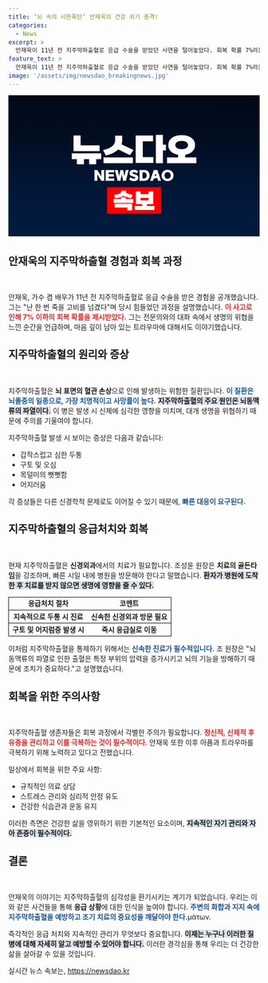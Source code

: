 ```yaml
---
title: ‘뇌 속의 시한폭탄’ 안재욱의 건강 위기 충격!
categories:
  - News
excerpt: >
  안재욱이 11년 전 지주막하출혈로 응급 수술을 받았던 사연을 털어놓았다. 회복 확률 7%라는 불안 속에서도 기적적으로 회복했지만, 그 경험은 여전히 트라우마로 남아있다. 더 많은 이야기가 궁금하다면 클릭해보세요!
feature_text: >
  안재욱이 11년 전 지주막하출혈로 응급 수술을 받았던 사연을 털어놓았다. 회복 확률 7%라는 불안 속에서도 기적적으로 회복했지만, 그 경험은 여전히 트라우마로 남아있다. 더 많은 이야기가 궁금하다면 클릭해보세요!
image: '/assets/img/newsdao_breakingnews.jpg'
---
```


<p><img src="/assets/img/newsdao_breakingnews.jpg" alt="flaretime 속보" /></p>

<h2 data-ke-size="size26">안재욱의 지주막하출혈 경험과 회복 과정</h2>

<p data-ke-size="size16">&nbsp;</p>

<p>안재욱, 가수 겸 배우가 11년 전 지주막하출혈로 응급 수술을 받은 경험을 공개했습니다. 그는 "난 한 번 죽을 고비를 넘겼다"며 당시 힘들었던 과정을 설명했습니다. <b><span style="color: #ee2323;">이 사고로 인해 7% 이하의 회복 확률을 제시받았다.</span></b> 그는 전문의와의 대화 속에서 생명의 위협을 느낀 순간을 언급하며, 마음 깊이 남아 있는 트라우마에 대해서도 이야기했습니다.</p>

<h2 data-ke-size="size26">지주막하출혈의 원리와 증상</h2>

<p data-ke-size="size16">&nbsp;</p>

<p>지주막하출혈은 <b>뇌 표면의 혈관 손상</b>으로 인해 발생하는 위험한 질환입니다. <b><span style="color: #1a5490;">이 질환은 뇌졸중의 일종으로, 가장 치명적이고 사망률이 높다.</span></b> <b><span style="background-color: #21538527;">지주막하출혈의 주요 원인은 뇌동맥류의 파열이다.</span></b> 이 병은 발생 시 신체에 심각한 영향을 미치며, 대개 생명을 위협하기 때문에 주의를 기울여야 합니다.</p>

<p>지주막하출혈 발생 시 보이는 증상은 다음과 같습니다:</p>

<ul>
<li>갑작스럽고 심한 두통</li>
<li>구토 및 오심</li>
<li>목덜미의 뻣뻣함</li>
<li>어지러움</li>
</ul>

<p>각 증상들은 다른 신경학적 문제로도 이어질 수 있기 때문에, <b><span style="color: #1a5490;">빠른 대응이 요구된다.</span></b></p>

<h2 data-ke-size="size26">지주막하출혈의 응급처치와 회복</h2>

<p data-ke-size="size16">&nbsp;</p>

<p>현재 지주막하출혈은 <strong>신경외과</strong>에서의 치료가 필요합니다. 조성윤 원장은 <b>치료의 골든타임</b>을 강조하며, 빠른 시일 내에 병원을 방문해야 한다고 말했습니다. <b><span style="background-color: #21538527;">환자가 병원에 도착한 후 치료를 받지 않으면 생명에 영향을 줄 수 있다.</span></b></p>

<table style="width: 100%; border-collapse: collapse;">
<tr style="border: 1px solid #000;">
<td style="text-align: center; height: 17px;"><b>응급처치 절차</b></td>
<td style="text-align: center; height: 17px;"><b>코멘트</b></td>
</tr>
<tr style="border: 1px solid #000;">
<td style="text-align: center; height: 17px;"><b>지속적으로 두통 시 진료</b></td>
<td style="text-align: center; height: 17px;"><b>신속한 신경외과 방문 필요</b></td>
</tr>
<tr style="border: 1px solid #000;">
<td style="text-align: center; height: 17px;"><b>구토 및 어지럼증 발생 시</b></td>
<td style="text-align: center; height: 17px;"><b>즉시 응급실로 이동</b></td>
</tr>
</table>

<p>이처럼 지주막하출혈을 통제하기 위해서는 <b><span style="color: #1a5490;">신속한 진료가 필수적입니다.</span></b> 조 원장은 "뇌동맥류의 파열로 인한 출혈은 특정 부위의 압력을 증가시키고 뇌의 기능을 방해하기 때문에 조치가 중요하다."고 설명했습니다.</p>

<h2 data-ke-size="size26">회복을 위한 주의사항</h2>

<p data-ke-size="size16">&nbsp;</p>

<p>지주막하출혈 생존자들은 회복 과정에서 각별한 주의가 필요합니다. <b><span style="color: #ee2323;">정신적, 신체적 후유증을 관리하고 이를 극복하는 것이 필수적이다.</span></b> 안재욱 또한 이후 아픔과 트라우마를 극복하기 위해 노력하고 있다고 전했습니다.</p>

<p>일상에서 회복을 위한 주요 사항:</p>

<ul>
<li>규칙적인 의료 상담</li>
<li>스트레스 관리와 심리적 안정 유도</li>
<li>건강한 식습관과 운동 유지</li>
</ul>

<p>이러한 측면은 건강한 삶을 영위하기 위한 기본적인 요소이며, <b><span style="background-color: #21538527;">지속적인 자기 관리와 자아 존중이 필수적이다.</span></b> </p>

<h2 data-ke-size="size26">결론</h2>

<p data-ke-size="size16">&nbsp;</p>

<p>안재욱의 이야기는 지주막하출혈의 심각성을 환기시키는 계기가 되었습니다. 우리는 이와 같은 사건들을 통해 <strong>응급 상황</strong>에 대한 인식을 높여야 합니다. <b><span style="color: #1a5490;">주변의 화합과 지지 속에 지주막하출혈을 예방하고 조기 치료의 중요성을 깨달아야 한다.</span></b>μάτων.</p>

<p>즉각적인 응급 처치와 지속적인 관리가 무엇보다 중요합니다. <b><span style="background-color: #21538527;">이제는 누구나 이러한 질병에 대해 자세히 알고 예방할 수 있어야 합니다.</span></b> 이러한 경각심을 통해 우리는 더 건강한 삶을 살아갈 수 있을 것입니다.</p>
실시간 뉴스 속보는, <a href="https://newsdao.kr" rel="dofollow">https://newsdao.kr</a>


